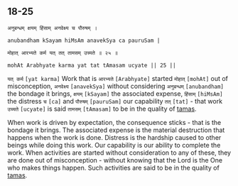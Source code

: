 ## 18-25


```shloka-sa
अनुबन्धम् क्षयम् हिंसाम् अनवेक्ष्य च पौरुषम् ।
```
```shloka-sa-hk
anubandham kSayam hiMsAm anavekSya ca pauruSam |
```
```shloka-sa
मोहात् आरभ्यते कर्म यत् तत् तामसम् उच्यते ॥ २५ ॥
```
```shloka-sa-hk
mohAt Arabhyate karma yat tat tAmasam ucyate || 25 ||
```

`यत् कर्म` `[yat karma]` Work that is `आरभ्यते` `[Arabhyate]` started `मोहात्` `[mohAt]` out of misconception, `अनवेक्ष्य` `[anavekSya]` without considering `अनुबन्धम्` `[anubandham]` the bondage it brings, `क्षयम्` `[kSayam]` the associated expense, `हिंसाम्` `[hiMsAm]` the distress `च` `[ca]` and `पौरुषम्` `[pauruSam]` our capability `तत्` `[tat]` - that work `उच्यते` `[ucyate]` is said `तामसम्` `[tAmasam]` to be in the quality of [tamas](tamas).

When work is driven by expectation, the consequence sticks - that is the bondage it brings. The associated expense is the material destruction that happens when the work is done. Distress is the hardship caused to other beings while doing this work. Our capability is our ability to complete the work. 
When activities are started without consideration to any of these, they are done out of misconception - without knowing that the Lord is the One who makes things happen. Such activities are said to be in the quality of [tamas](tamas).

